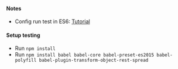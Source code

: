 #### Notes
- Config run test in ES6: [Tutorial](http://krasimirtsonev.com/blog/article/using-mocha-with-es6-spec-files)


#### Setup testing
- Run `npm install`
- Run `npm install babel babel-core babel-preset-es2015 babel-polyfill babel-plugin-transform-object-rest-spread`
